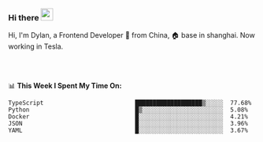 ### Hi there <img src="https://media.giphy.com/media/hvRJCLFzcasrR4ia7z/giphy.gif" width="25px">

<!-- ![visitors](https://visitor-badge.glitch.me/badge?page_id=dislfyer.dislfyer) -->

Hi, I'm Dylan, a Frontend Developer 🚀 from China, 🏠 base in shanghai. Now working in Tesla.

<br/>
<br/>

📊 **This Week I Spent My Time On:**


<!--START_SECTION:waka-->

```text
TypeScript                          ███████████████████▒░░░░░  77.68%
Python                              █▒░░░░░░░░░░░░░░░░░░░░░░░  5.08%
Docker                              █░░░░░░░░░░░░░░░░░░░░░░░░  4.21%
JSON                                █░░░░░░░░░░░░░░░░░░░░░░░░  3.96%
YAML                                █░░░░░░░░░░░░░░░░░░░░░░░░  3.67%
```

<!--END_SECTION:waka-->

<!--
**About Me:**
 -->
